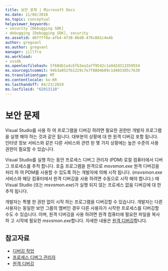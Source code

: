```yaml
---
title: 보안 문제 | Microsoft Docs
ms.date: 11/04/2016
ms.topic: conceptual
helpviewer_keywords:
- security [Debugging SDK]
- debugging [Debugging SDK], security
ms.assetid: d6ffff0a-afb4-4f38-86d8-476c881c4e4b
author: gregvanl
ms.author: gregvanl
manager: jillfra
ms.workload:
- vssdk
ms.openlocfilehash: 5f68db1a4c6fb3ea2a7f9542c1a9d2d313359554
ms.sourcegitcommit: 94b3a052fb1229c7e7f8804b09c1d403385c7630
ms.translationtype: MT
ms.contentlocale: ko-KR
ms.lasthandoff: 04/23/2019
ms.locfileid: "62913110"
---
```

# <a name="security-issues"></a>보안 문제
Visual Studio를 사용 하 여 프로그램을 디버깅 하려면 필요한 권한만 개발자 프로그램을 실행 해야 하는 것과 같은 됩니다. 대부분의 상황에 대 한 원격 디버깅 포함 됩니다. 인터넷 정보 서비스와 같은 다른 서비스와 관련 된 몇 가지 상황에는 높은 수준의 사용 권한이 필요할 수 있습니다.

 Visual Studio를 실행 하는 동안 프로세스 디버그 관리자 (PDM) 로컬 컴퓨터에서 디버그 프로세스를 추적 합니다. 호출 프로그램을 원격으로 *msvsmon.exe* 원격 디버깅을 처리 하 여 PDM를 사용할 수 있도록 하는 개발자에 의해 시작 됩니다. (*msvsmon.exe* 서비스와 해당 컴퓨터에서 원격 디버깅을 사용 하려면 수동으로 시작 해야 합니다.) 때 Visual Studio (또는 *msvsmon.exe*)가 실행 되지 않는 프로세스 없음 디버깅에 대 한 추적 됩니다.

 개발자는 특별 한 권한 없이 시작 하는 프로그램을 디버깅할 수 있습니다. 개발자는 다른 사용자는 동일한 보안 그룹의 멤버인 경우 다른 사용자가 시작한 프로세스를 디버깅할 수도 수 있습니다. 이며, 원격 디버깅을 사용 하려면 원격 컴퓨터에 필요한 파일을 복사 하 고 시작에 필요한 *msvsmon.exe*합니다. 자세한 내용은 [원격 디버깅](../../debugger/remote-debugging.md)합니다.

## <a name="see-also"></a>참고자료
- [디버깅 작업](../../extensibility/debugger/debugging-tasks.md)
- [프로세스 디버그 관리자](../../extensibility/debugger/process-debug-manager.md)
- [원격 디버깅](../../debugger/remote-debugging.md)
